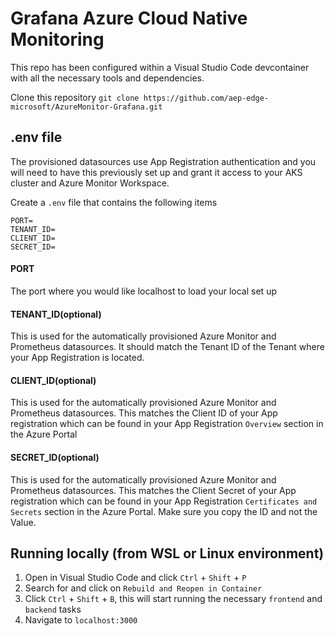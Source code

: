 # Grafana Azure Cloud Native Monitoring

This repo has been configured within a Visual Studio Code devcontainer with all the necessary tools and dependencies.

Clone this repository
    ```
    git clone https://github.com/aep-edge-microsoft/AzureMonitor-Grafana.git
    ```

## .env file

The provisioned datasources use App Registration authentication and you will need to have this previously set up and grant it access to your AKS cluster and Azure Monitor Workspace.

Create a `.env` file that contains the following items

```
PORT=
TENANT_ID=
CLIENT_ID=
SECRET_ID=
```

#### PORT
The port where you would like localhost to load your local set up

#### TENANT_ID(optional)
This is used for the automatically provisioned Azure Monitor and Prometheus datasources. It should match the Tenant ID of the Tenant where your App Registration is located.

#### CLIENT_ID(optional)
This is used for the automatically provisioned Azure Monitor and Prometheus datasources. This matches the Client ID of your App registration which can be found in your App Registration `Overview` section in the Azure Portal

#### SECRET_ID(optional)
This is used for the automatically provisioned Azure Monitor and Prometheus datasources. This matches the Client Secret of your App registration which can be found in your App Registration `Certificates and Secrets` section in the Azure Portal. Make sure you copy the ID and not the Value.

## Running locally (from WSL or Linux environment)
1. Open in Visual Studio Code and click `Ctrl` + `Shift` + `P`
1. Search for and click on `Rebuild and Reopen in Container`
1. Click `Ctrl` + `Shift` + `B`, this will start running the necessary `frontend` and `backend` tasks
1. Navigate to `localhost:3000`



